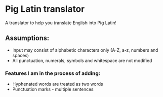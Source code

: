 # Pig Latin translator #

A translator to help you translate English into Pig Latin!

## Assumptions: ##

- Input may consist of alphabetic characters only (A-Z, a-z, numbers and spaces)
- All punctuation, numerals, symbols and whitespace are not modified


 ### Features I am in the process of adding: ###

- Hyphenated words are treated as two words
- Punctuation marks - multiple sentences